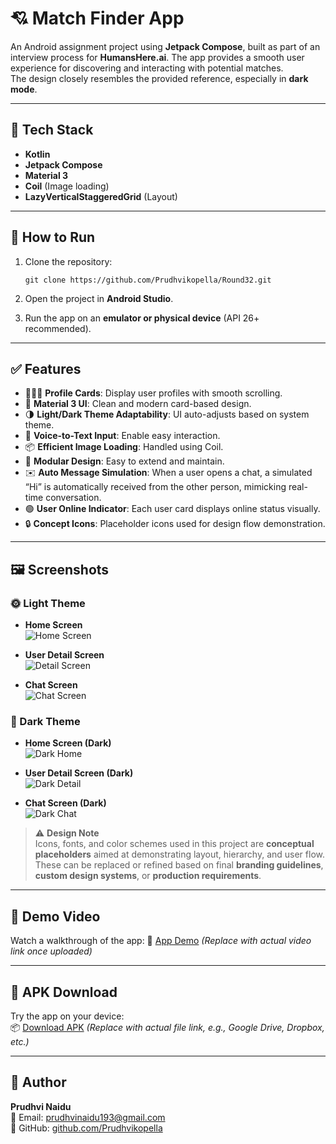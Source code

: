 # 💘 Match Finder App

An Android assignment project using **Jetpack Compose**, built as part of an interview process for **HumansHere.ai**. The app provides a smooth user experience for discovering and interacting with potential matches.  
The design closely resembles the provided reference, especially in **dark mode**.

---

## 🔧 Tech Stack

- **Kotlin**
- **Jetpack Compose**
- **Material 3**
- **Coil** (Image loading)
- **LazyVerticalStaggeredGrid** (Layout)

---

## 🚀 How to Run

1. Clone the repository:
   ```
   git clone https://github.com/Prudhvikopella/Round32.git
   ```

2. Open the project in **Android Studio**.
3. Run the app on an **emulator or physical device** (API 26+ recommended).

---

## ✅ Features

- 🧑‍🤝‍🧑 **Profile Cards**: Display user profiles with smooth scrolling.
- 🎨 **Material 3 UI**: Clean and modern card-based design.
- 🌗 **Light/Dark Theme Adaptability**: UI auto-adjusts based on system theme.
- 🎤 **Voice-to-Text Input**: Enable easy interaction.
- 📦 **Efficient Image Loading**: Handled using Coil.
- 🎯 **Modular Design**: Easy to extend and maintain.
- ✉️ **Auto Message Simulation**: When a user opens a chat, a simulated “Hi” is automatically received from the other person, mimicking real-time conversation.
- 🟢 **User Online Indicator**: Each user card displays online status visually.
- 🔒 **Concept Icons**: Placeholder icons used for design flow demonstration.

---

## 🖼️ Screenshots

### 🌞 Light Theme

- **Home Screen**  
  ![Home Screen](https://github.com/Prudhvikopella/Round32/blob/master/screen%201%20-%20HomeScreen.png)

- **User Detail Screen**  
  ![Detail Screen](https://github.com/Prudhvikopella/Round32/blob/master/screen%202%20-%20UserDetailScreen.png)

- **Chat Screen**  
  ![Chat Screen](https://github.com/Prudhvikopella/Round32/blob/master/screen%203%20-%20chatScreen.png)

### 🌚 Dark Theme

- **Home Screen (Dark)**  
  ![Dark Home](https://github.com/Prudhvikopella/Round32/blob/master/HomeDark.png)

- **User Detail Screen (Dark)**  
  ![Dark Detail](https://github.com/Prudhvikopella/Round32/blob/master/UserDetailDark.png)

- **Chat Screen (Dark)**  
  ![Dark Chat](https://github.com/Prudhvikopella/Round32/blob/master/ChatDark.png)

> ⚠️ **Design Note**  
> Icons, fonts, and color schemes used in this project are **conceptual placeholders** aimed at demonstrating layout, hierarchy, and user flow. These can be replaced or refined based on final **branding guidelines**, **custom design systems**, or **production requirements**.

---

## 🎥 Demo Video

Watch a walkthrough of the app:
🔗 [App Demo](https://github.com/Prudhvikopella/Round32/blob/master/screen-20250518-113049.mp4) *(Replace with actual video link once uploaded)*

---

## 📱 APK Download

Try the app on your device:  
📦 [Download APK](https://github.com/Prudhvikopella/Round32/blob/master/app-debug.apk) *(Replace with actual file link, e.g., Google Drive, Dropbox, etc.)*

---

## 👤 Author

**Prudhvi Naidu**  
📧 Email: [prudhvinaidu193@gmail.com](mailto:prudhvinaidu193@gmail.com)  
🔗 GitHub: [github.com/Prudhvikopella](https://github.com/Prudhvikopella)
